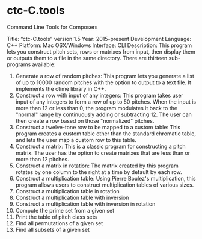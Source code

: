 # ctc-C.tools
Command Line Tools for Composers

Title: “ctc-C.tools” version 1.5
Year: 2015-present
Development Language: C++
Platform: Mac OSX/Windows
Interface: CLI
Description: This program lets you construct pitch sets, rows or matrixes from input, then display them or outputs them to a file in the same directory. There are thirteen sub-programs available:

1. Generate a row of random pitches: This program lets you generate a list of up to 10000 random pitches with the option to output to a text file. It implements the ctime library in C++.
2. Construct a row with input of any integers: This program takes user input of any integers to form a row of up to 50 pitches. When the input is more than 12 or less than 0, the program modulates it back to the "normal" range by continuously adding or subtracting 12. The user can then create a row based on those "normalized" pitches.
3. Construct a twelve-tone row to be mapped to a custom table: This program creates a custom table other than the standard chromatic table, and lets the user map a custom row to this table.
4. Construct a matrix: This is a classic program for constructing a pitch matrix. The user has the option to create matrixes that are less than or more than 12 pitches.
5. Construct a matrix in rotation: The matrix created by this program rotates by one column to the right at a time by default by each row.
6. Construct a multiplication table: Using Pierre Boulez's multiplication, this program allows users to construct multiplication tables of various sizes.
7. Construct a multiplication table in rotation
8. Construct a multiplication table with inversion
9. Construct a multiplication table with inversion in rotation
10. Compute the prime set from a given set
11. Print the table of pitch class sets
12. Find all permutations of a given set
13. Find all subsets of a given set
